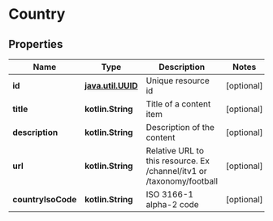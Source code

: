 
# Country

## Properties
Name | Type | Description | Notes
------------ | ------------- | ------------- | -------------
**id** | [**java.util.UUID**](java.util.UUID.md) | Unique resource id |  [optional]
**title** | **kotlin.String** | Title of a content item |  [optional]
**description** | **kotlin.String** | Description of the content |  [optional]
**url** | **kotlin.String** | Relative URL to this resource. Ex /channel/itv1 or /taxonomy/football |  [optional]
**countryIsoCode** | **kotlin.String** | ISO 3166-1 alpha-2 code |  [optional]



